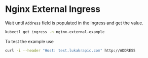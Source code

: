 # Nginx External Ingress

Wait until `Address` field is populated in the ingress and get the value.
```bash
kubectl get ingress -n nginx-external-example
```

To test the example use
```bash
curl -i --header "Host: test.lukakrapic.com" http://ADDRESS
```
